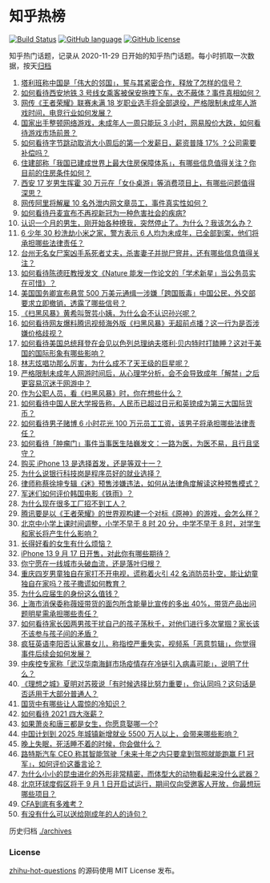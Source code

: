 # 知乎热榜
[![Build Status](https://github.com/ToWeLong/zhihu-hot-questions/workflows/CI/badge.svg)](https://github.com/ToWeLong/zhihu-hot-questions/actions)
[![GitHub language](https://img.shields.io/badge/language-golang-orange.svg)](https://golang.org/)
[![GitHub license](https://img.shields.io/github/license/ToWeLong/zhihu-hot-questions)](https://github.com/ToWeLong/zhihu-hot-questions/blob/main/LICENSE)

知乎热门话题，记录从 2020-11-29 日开始的知乎热门话题。每小时抓取一次数据，按天[归档](./archives)

<!-- BEGIN -->

1. [塔利班称中国是「伟大的邻国」，誓与其紧密合作，释放了怎样的信号？](https://www.zhihu.com/question/483696594)
1. [如何看待西安地铁 3 号线女乘客被保安拖拽下车，衣不蔽体？事件真相如何？](https://www.zhihu.com/question/483748925)
1. [网传《王者荣耀》联赛未满 18 岁职业选手将全部退役，严格限制未成年人游戏时间，电竞行业如何发展？](https://www.zhihu.com/question/483667578)
1. [国家出手整顿网络游戏，未成年人一周只能玩 3 小时，网易股价大跌，如何看待游戏市场前景？](https://www.zhihu.com/question/483605644)
1. [如何看待字节跳动取消大小周后的第一个发薪日，薪资普降 17% ？公司需要补偿吗？](https://www.zhihu.com/question/483760968)
1. [住建部称「我国已建成世界上最大住房保障体系」，有哪些信息值得关注？你目前的住房条件如何？](https://www.zhihu.com/question/483762801)
1. [西安 17 岁男生挥霍 30 万元在「女仆桌游」等消费项目上，有哪些问题值得深思？](https://www.zhihu.com/question/483074126)
1. [网传阿里将解雇 10 名外泄内网文章员工，事件真实性如何？](https://www.zhihu.com/question/483577251)
1. [如何看待丹麦宣布不再视新冠为一种危害社会的疾病?](https://www.zhihu.com/question/483504786)
1. [认识一个月的男生，刚开始各种撩我，突然停止了。为什么？我该怎么办？](https://www.zhihu.com/question/346509006)
1. [6 少年 30 秒洗劫小米之家，警方表示 6 人均为未成年，已全部到案，他们将承担哪些法律责任？](https://www.zhihu.com/question/483685540)
1. [台州无名女尸案凶手系死者丈夫，杀害妻子并抛尸窨井，还有哪些信息值得关注？](https://www.zhihu.com/question/483736591)
1. [如何看待陈德旺教授发文《Nature 能发一作论文的「学术新星」当公务员实在可惜》？](https://www.zhihu.com/question/483632005)
1. [美国国务卿宣布悬赏 500 万美元通缉一涉嫌「跨国贩毒」中国公民，外交部要求立即撤销，透露了哪些信号？](https://www.zhihu.com/question/483788338)
1. [《扫黑风暴》黄希叫贺芸小姨，为什么会不认识孙兴呢？](https://www.zhihu.com/question/482830951)
1. [如何看待网友爆料腾讯视频海外版《扫黑风暴》无超前点播？这一行为是否涉嫌价格歧视？](https://www.zhihu.com/question/483704350)
1. [如何看待美国总统拜登在会见以色列总理纳夫塔利·贝内特时打瞌睡？这对于美国的国际形象有哪些影响？](https://www.zhihu.com/question/483304444)
1. [林志炫唱功那么厉害，为什么成不了天王级的巨星呢？](https://www.zhihu.com/question/447399493)
1. [严格限制未成年人网游时间后，从心理学分析，会不会导致成年「解禁」之后更容易沉迷于网游中？](https://www.zhihu.com/question/483568009)
1. [作为公职人员，看《扫黑风暴》时，你在想些什么？](https://www.zhihu.com/question/481464194)
1. [如何看待中国人民大学报告称，人民币已超过日元和英镑成为第三大国际货币？](https://www.zhihu.com/question/474586845)
1. [如何看待男子赌博 6 小时花光 100 万元员工工资，该男子将承担哪些法律责任？](https://www.zhihu.com/question/483760293)
1. [如何看待「肿瘤门」事件当事医生陆巍发文：一路为医，为医不易，且行且坚守？](https://www.zhihu.com/question/483609445)
1. [购买 iPhone 13 是选择首发，还是等双十一？](https://www.zhihu.com/question/471858212)
1. [为什么说银行科技岗是程序员好的就业选择？](https://www.zhihu.com/question/380468704)
1. [律师称蔡徐坤专辑《迷》预售涉嫌违法，如何从法律角度解读这种预售模式？](https://www.zhihu.com/question/483657402)
1. [军迷们如何评价韩国电影《铁雨》？](https://www.zhihu.com/question/265915321)
1. [为什么现在很多工厂招不到工人？](https://www.zhihu.com/question/451525434)
1. [腾讯要是以《王者荣耀》的世界观构建一个对标《原神》的游戏，会怎么样？](https://www.zhihu.com/question/477063095)
1. [北京中小学上课时间调整，小学不早于 8 时 20 分，中学不早于 8 时，对学生和家长将产生什么影响？](https://www.zhihu.com/question/483690595)
1. [长得好看的女生有什么烦恼？](https://www.zhihu.com/question/288084011)
1. [iPhone 13 9 月 17 日开售，对此你有哪些期待？](https://www.zhihu.com/question/482661196)
1. [你宁愿在一线城市头破血流，还是落叶归根？](https://www.zhihu.com/question/477385681)
1. [重庆四岁男童独自在家打不开电视，谎称着火引 42 名消防员扑空，能让幼童独自在家吗？孩子撒谎如何教育？](https://www.zhihu.com/question/483192445)
1. [为什么应届生的身份这么值钱？](https://www.zhihu.com/question/296366864)
1. [上海市消保委称薇娅带货的面包所含能量比宣传的多出 40%，带货产品出问题明星需承担哪些责任？](https://www.zhihu.com/question/483597494)
1. [如何看待家长因两男孩干扰自己的孩子荡秋千，对他们进行多次掌掴？家长该不该参与孩子间的矛盾？](https://www.zhihu.com/question/483444009)
1. [疯狂英语李阳否认家暴女儿，称指控严重失实，视频系「恶意剪辑」，你觉得事件后续会如何发展？](https://www.zhihu.com/question/483744223)
1. [中疾控专家称「武汉华南海鲜市场疫情存在冷链引入病毒可能」，说明了什么？](https://www.zhihu.com/question/483672556)
1. [《理想之城》夏明对苏筱说「有时候选择比努力重要」，你认同吗？这句话是否适用于大部分普通人？](https://www.zhihu.com/question/480047026)
1. [国货中有哪些让人震惊的冷知识？](https://www.zhihu.com/question/483688392)
1. [如何看待 2021 四大涨薪？](https://www.zhihu.com/question/466496339)
1. [如果萧炎和唐三都是女生，你愿意娶哪一个?](https://www.zhihu.com/question/478817959)
1. [中国计划到 2025 年城镇新增就业 5500 万人以上，会带来哪些影响？](https://www.zhihu.com/question/483466420)
1. [晚上失眠，死活睡不着的时候，你会做什么？](https://www.zhihu.com/question/375225642)
1. [路特斯汽车 CEO 称其智能驾驶「未来十年之内只要拿到驾照就能跑赢 F1 冠军」，如何评价这番言论？](https://www.zhihu.com/question/483715423)
1. [为什么小小的昆虫进化的外形非常精密，而体型大的动物看起来没什么武器？](https://www.zhihu.com/question/375814446)
1. [北京环球度假区将于 9 月 1 日开启试运行，期间仅向受邀客人开放，你最想玩哪些项目？](https://www.zhihu.com/question/482127010)
1. [CFA到底有多难考？](https://www.zhihu.com/question/309075059)
1. [有没有什么可以送给刚成年的人的诗句？](https://www.zhihu.com/question/449204640)

<!-- END -->

历史归档 [./archives](./archives)


### License
[zhihu-hot-questions](https://github.com/towelong/zhihu-hot-questions) 的源码使用 MIT License 发布。